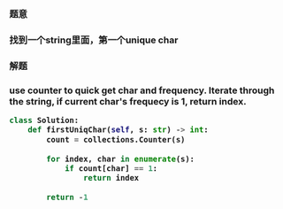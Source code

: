 
<h3>题意<h3>
<p>找到一个string里面，第一个unique char<p>


<h3>解题<h3>
<p>use counter to quick get char and frequency. Iterate through the string, if current char's frequecy is 1, return index.<p>


```python
class Solution:
    def firstUniqChar(self, s: str) -> int:
        count = collections.Counter(s)
        
        for index, char in enumerate(s):
            if count[char] == 1:
                return index
        
        return -1
```

